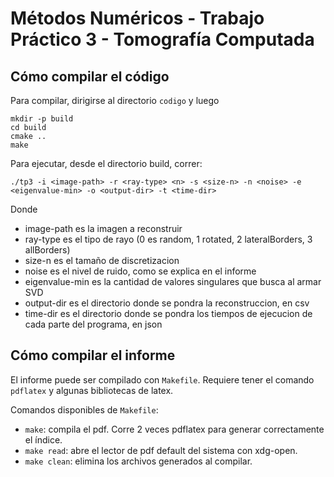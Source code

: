 # Métodos Numéricos - Trabajo Práctico 3 - Tomografía Computada

## Cómo compilar el código
Para compilar, dirigirse al directorio `codigo` y luego

```
mkdir -p build
cd build
cmake ..
make
```

Para ejecutar, desde el directorio build, correr:
```
./tp3 -i <image-path> -r <ray-type> <n> -s <size-n> -n <noise> -e <eigenvalue-min> -o <output-dir> -t <time-dir>
```
Donde
- image-path es la imagen a reconstruir
- ray-type es el tipo de rayo (0 es random, 1 rotated, 2 lateralBorders, 3 allBorders)
- size-n es el tamaño de discretizacion
- noise es el nivel de ruido, como se explica en el informe
- eigenvalue-min es la cantidad de valores singulares que busca al armar SVD
- output-dir es el directorio donde se pondra la reconstruccion, en csv
- time-dir es el directorio donde se pondra los tiempos de ejecucion de cada parte del programa, en json

## Cómo compilar el informe
El informe puede ser compilado con `Makefile`. Requiere tener el comando `pdflatex` y algunas bibliotecas de latex.

Comandos disponibles de `Makefile`:
- `make`: compila el pdf. Corre 2 veces pdflatex para generar correctamente el índice.
- `make read`: abre el lector de pdf default del sistema con xdg-open.
- `make clean`: elimina los archivos generados al compilar.



